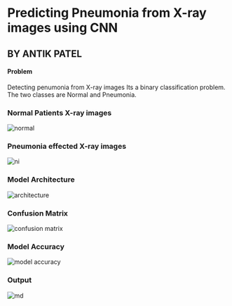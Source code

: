 # Predicting Pneumonia from X-ray images using CNN
## BY ANTIK PATEL
#### Problem
Detecting penumonia from X-ray images
Its a binary classification problem. The two classes are Normal and Pneumonia.


### Normal Patients X-ray images
![normal](https://user-images.githubusercontent.com/31787195/55794020-d89fbf00-5ae1-11e9-906f-2b195db6bb1b.png)


### Pneumonia effected X-ray images
![ni](https://user-images.githubusercontent.com/31787195/55794076-f79e5100-5ae1-11e9-91cc-ff96f4564b68.png)


### Model Architecture
![architecture](https://user-images.githubusercontent.com/31787195/55794150-24eaff00-5ae2-11e9-9166-166c8da71232.png)

### Confusion Matrix
![confusion matrix](https://user-images.githubusercontent.com/31787195/55794195-451abe00-5ae2-11e9-92ad-aee4fb1496a1.png)


### Model Accuracy
![model accuracy](https://user-images.githubusercontent.com/31787195/55794264-70051200-5ae2-11e9-845f-9c3f0a8b3aca.png)


### Output
![md](https://user-images.githubusercontent.com/31787195/55794741-a4c59900-5ae3-11e9-9337-da1162128080.png)

